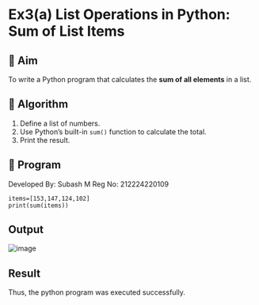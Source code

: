 # Ex3(a) List Operations in Python: Sum of List Items

## 🎯 Aim
To write a Python program that calculates the **sum of all elements** in a list.

## 🧠 Algorithm
1. Define a list of numbers.
2. Use Python’s built-in `sum()` function to calculate the total.
3. Print the result.

## 🧾 Program
Developed By: Subash M
Reg No: 212224220109
```
items=[153,147,124,102]
print(sum(items))
```

## Output

![image](https://github.com/user-attachments/assets/9a4aad2b-da78-4470-ac70-73f27d29afd0)

## Result
Thus, the python program was executed successfully.
